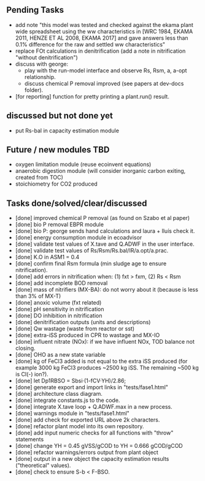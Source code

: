 ## Pending Tasks
  - add note
    "this model was tested and checked against the ekama plant wide spreadsheet
    using the ww characteristics in [WRC 1984, EKAMA 2011, HENZE ET AL 2008,
    EKAMA 2017] and gave answers less than 0.1% difference for the raw and settled ww characteristics"
  - replace FOt calculations in denitrification (add a note in nitrification "without denitrification")
  - discuss with george:
    - play with the run-model interface and observe Rs, Rsm, a, a-opt
      relationship.
    - discuss chemical P removal improved (see papers at dev-docs folder).
  - [for reporting] function for pretty printing a plant.run() result.

## discussed but not done yet
  - put Rs-bal in capacity estimation module

## Future / new modules TBD
  - oxygen limitation module (reuse ecoinvent equations)
  - anaerobic digestion module (will consider inorganic carbon exiting, created
    from TOC)
  - stoichiometry for CO2 produced

## Tasks done/solved/clear/discussed
  - [done] improved chemical P removal (as found on Szabo et al paper)
  - [done] bio P removal EBPR module
  - [done] bio P: george sends hand calculations and laura + lluís check it.
  - [done] energy consumption module in ecoadvisor
  - [done] validate test values of X.tave and Q.ADWF in the user interface.
  - [done] validate test values of Rs/Rsm/Rs.bal/IR/a.opt/a.prac.
  - [done] K.O in ASM1 = 0.4
  - [done] confirm final Rsm formula (min sludge age to ensure nitrification).
  - [done] add errors in nitrification when: (1) fxt &gt; fxm, (2) Rs &lt; Rsm
  - [done] add incomplete BOD removal
  - [done] mass of nitrifiers (MX-BA): do not worry about it (because is less than 3% of MX-T)
  - [done] anoxic volume (fxt related)
  - [done] pH sensitivity in nitrification
  - [done] DO inhibition in nitrification
  - [done] denitrification outputs (units and descriptions)
  - [done] Qw wastage (waste from reactor or sst)
  - [done] extra-iSS produced in CPR to wastage and MX-IO
  - [done] influent nitrate (NOx): if we have influent NOx, TOD balance not closing.
  - [done] OHO as a new state variable
  - [done] kg of FeCl3 added is not equal to the extra iSS produced (for
    example 3000 kg FeCl3 produces ~2500 kg iSS. The remaining ~500 kg is Cl(-) ion?).
  - [done] let Dp1RBSO = Sbsi·(1-fCV·YH)/2.86;
  - [done] generate export and import links in "tests/fase1.html"
  - [done] architecture class diagram.
  - [done] integrate constants.js to the code.
  - [done] integrate X.tave loop + Q.ADWF.max in a new process.
  - [done] warnings module in "tests/fase1.html"
  - [done] add check for exported URL above 2k characters.
  - [done] refactor plant model into its own repository.
  - [done] add input numeric checks for all functions with "throw" statements
  - [done] change YH = 0.45 gVSS/gCOD to YH = 0.666 gCOD/gCOD
  - [done] refactor warnings/errors output from plant object
  - [done] output in a new object the capacity estimation results ("theoretical" values).
  - [done] check to ensure S-b < F-BSO.
